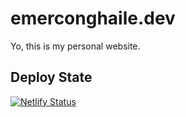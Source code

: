 # emerconghaile.dev

Yo, this is my personal website.

## Deploy State

[![Netlify Status](https://api.netlify.com/api/v1/badges/eb12c2fa-6f81-460b-bba3-d9f858aba30c/deploy-status)](https://app.netlify.com/sites/emerconghaile/deploys)
